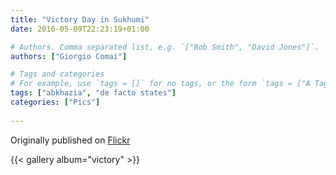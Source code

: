 ```yaml
---
title: "Victory Day in Sukhumi"
date: 2016-05-09T22:23:19+01:00

# Authors. Comma separated list, e.g. `["Bob Smith", "David Jones"]`.
authors: ["Giorgio Comai"]

# Tags and categories
# For example, use `tags = []` for no tags, or the form `tags = ["A Tag", "Another Tag"]` for one or more tags.
tags: ["abkhazia", "de facto states"]
categories: ["Pics"]
  
---
```


Originally published on [Flickr](https://www.flickr.com/photos/giocomai/sets/72157668170671215)

{{< gallery album="victory" >}}
